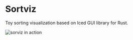 # Sortviz

Toy sorting visualization based on Iced GUI library for Rust.

![sorviz in action](https://i.imgur.com/noCvAD2.gif)